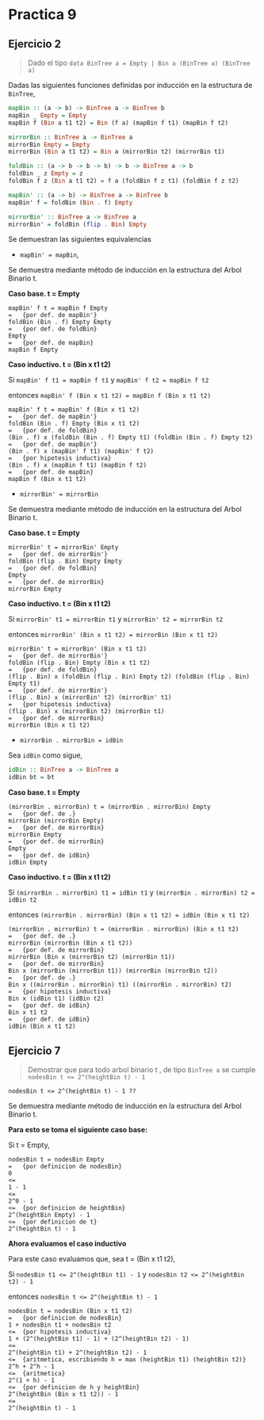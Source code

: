 # Practica 9

## Ejercicio 2

> Dado el tipo `data BinTree a = Empty | Bin a (BinTree a) (BinTree a)`

Dadas las siguientes funciones definidas por inducción en la estructura de `BinTree`,

```haskell
mapBin :: (a -> b) -> BinTree a -> BinTree b
mapBin _ Empty = Empty
mapBin f (Bin a t1 t2) = Bin (f a) (mapBin f t1) (mapBin f t2)

mirrorBin :: BinTree a -> BinTree a
mirrorBin Empty = Empty
mirrorBin (Bin a t1 t2) = Bin a (mirrorBin t2) (mirrorBin t1)

foldBin :: (a -> b -> b -> b) -> b -> BinTree a -> b
foldBin _ z Empty = z
foldBin f z (Bin a t1 t2) = f a (foldBin f z t1) (foldBin f z t2)

mapBin' :: (a -> b) -> BinTree a -> BinTree b
mapBin' f = foldBin (Bin . f) Empty

mirrorBin' :: BinTree a -> BinTree a
mirrorBin' = foldBin (flip . Bin) Empty
```

Se demuestran las siguientes equivalencias

-   `mapBin' = mapBin`,

Se demuestra mediante método de inducción en la estructura del Arbol Binario t.

**Caso base. t = Empty**

```
mapBin' f t = mapBin f Empty
=   {por def. de mapBin'}
foldBin (Bin . f) Empty Empty
=   {por def. de foldBin}
Empty
=   {por def. de mapBin}
mapBin f Empty
```

**Caso inductivo. t = (Bin x t1 t2)**

Si `mapBin' f t1 = mapBin f t1` y `mapBin' f t2 = mapBin f t2`

entonces `mapBin' f (Bin x t1 t2) = mapBin f (Bin x t1 t2)`

```
mapBin' f t = mapBin' f (Bin x t1 t2)
=   {por def. de mapBin'}
foldBin (Bin . f) Empty (Bin x t1 t2)
=   {por def. de foldBin}
(Bin . f) x (foldBin (Bin . f) Empty t1) (foldBin (Bin . f) Empty t2)
=   {por def. de mapBin'}
(Bin . f) x (mapBin' f t1) (mapBin' f t2)
=   {por hipotesis inductiva}
(Bin . f) x (mapBin f t1) (mapBin f t2)
=   {por def. de mapBin}
mapBin f (Bin x t1 t2)
```

-   `mirrorBin' = mirrorBin`

Se demuestra mediante método de inducción en la estructura del Arbol Binario t.

**Caso base. t = Empty**

```
mirrorBin' t = mirrorBin' Empty
=   {por def. de mirrorBin'}
foldBin (flip . Bin) Empty Empty
=   {por def. de foldBin}
Empty
=   {por def. de mirrorBin}
mirrorBin Empty
```

**Caso inductivo. t = (Bin x t1 t2)**

Si `mirrorBin' t1 = mirrorBin t1` y `mirrorBin' t2 = mirrorBin t2`

entonces `mirrorBin' (Bin x t1 t2) = mirrorBin (Bin x t1 t2)`

```
mirrorBin' t = mirrorBin' (Bin x t1 t2)
=   {por def. de mirrorBin'}
foldBin (flip . Bin) Empty (Bin x t1 t2)
=   {por def. de foldBin}
(flip . Bin) x (foldBin (flip . Bin) Empty t2) (foldBin (flip . Bin) Empty t1)
=   {por def. de mirrorBin'}
(flip . Bin) x (mirrorBin' t2) (mirrorBin' t1)
=   {por hipotesis inductiva}
(flip . Bin) x (mirrorBin t2) (mirrorBin t1)
=   {por def. de mirrorBin}
mirrorBin (Bin x t1 t2)
```

-   `mirrorBin . mirrorBin = idBin`

Sea `idBin` como sigue,

```haskell
idBin :: BinTree a -> BinTree a
idBin bt = bt
```

**Caso base. t = Empty**

```
(mirrorBin . mirrorBin) t = (mirrorBin . mirrorBin) Empty
=   {por def. de .}
mirrorBin (mirrorBin Empty)
=   {por def. de mirrorBin}
mirrorBin Empty
=   {por def. de mirrorBin}
Empty
=   {por def. de idBin}
idBin Empty
```

**Caso inductivo. t = (Bin x t1 t2)**

Si `(mirrorBin . mirrorBin) t1 = idBin t1` y `(mirrorBin . mirrorBin) t2 = idBin t2`

entonces `(mirrorBin . mirrorBin) (Bin x t1 t2) = idBin (Bin x t1 t2)`

```
(mirrorBin . mirrorBin) t = (mirrorBin . mirrorBin) (Bin x t1 t2)
=   {por def. de .}
mirrorBin (mirrorBin (Bin x t1 t2))
=   {por def. de mirrorBin}
mirrorBin (Bin x (mirrorBin t2) (mirrorBin t1))
=   {por def. de mirrorBin}
Bin x (mirrorBin (mirrorBin t1)) (mirrorBin (mirrorBin t2))
=   {por def. de .}
Bin x ((mirrorBin . mirrorBin) t1) ((mirrorBin . mirrorBin) t2)
=   {por hipotesis inductiva}
Bin x (idBin t1) (idBin t2)
=   {por def. de idBin}
Bin x t1 t2
=   {por def. de idBin}
idBin (Bin x t1 t2)
```

## Ejercicio 7

> Demostrar que para todo arbol binario t , de tipo `BinTree a` se cumple `nodesBin t <= 2^(heightBin t) - 1`

`nodesBin t <= 2^(heightBin t) - 1 ??`

Se demuestra mediante método de inducción en la estructura del Arbol Binario t.

**Para esto se toma el siguiente caso base:**

Si t = Empty,

```
nodesBin t = nodesBin Empty
=   {por definicion de nodesBin}
0
<=
1 - 1
<=
2^0 - 1
<=  {por definicion de heightBin}
2^(heightBin Empty) - 1
<=  {por definicion de t}
2^(heightBin t) - 1
```

**Ahora evaluamos el caso inductivo**

Para este caso evaluamos que, sea t = (Bin x t1 t2),

Si `nodesBin t1 <= 2^(heightBin t1) - 1` y `nodesBin t2 <= 2^(heightBin t2) - 1`

entonces `nodesBin t <= 2^(heightBin t) - 1`


```
nodesBin t = nodesBin (Bin x t1 t2)
=   {por definicion de nodesBin}
1 + nodesBin t1 + nodesBin t2
<=  {por hipotesis inductiva}
1 + (2^(heightBin t1) - 1) + (2^(heightBin t2) - 1)
<=
2^(heightBin t1) + 2^(heightBin t2) - 1
<=  {aritmetica, escribiendo h = max (heightBin t1) (heightBin t2)}
2^h + 2^h - 1
<=  {aritmetica}
2^(1 + h) - 1
<=  {por definicion de h y heightBin}
2^(heightBin (Bin x t1 t2)) - 1
<=
2^(heightBin t) - 1
```